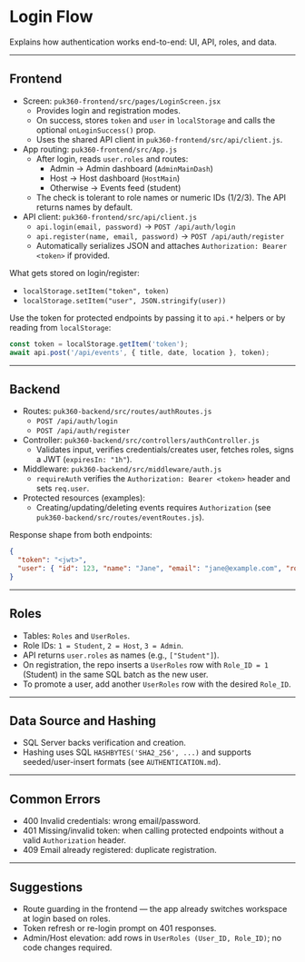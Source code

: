 # Login Flow

Explains how authentication works end-to-end: UI, API, roles, and data.

---

## Frontend

- Screen: `puk360-frontend/src/pages/LoginScreen.jsx`
  - Provides login and registration modes.
  - On success, stores `token` and `user` in `localStorage` and calls the optional `onLoginSuccess()` prop.
  - Uses the shared API client in `puk360-frontend/src/api/client.js`.
- App routing: `puk360-frontend/src/App.js`
  - After login, reads `user.roles` and routes:
    - Admin → Admin dashboard (`AdminMainDash`)
    - Host → Host dashboard (`HostMain`)
    - Otherwise → Events feed (student)
  - The check is tolerant to role names or numeric IDs (1/2/3). The API returns names by default.
- API client: `puk360-frontend/src/api/client.js`
  - `api.login(email, password)` → `POST /api/auth/login`
  - `api.register(name, email, password)` → `POST /api/auth/register`
  - Automatically serializes JSON and attaches `Authorization: Bearer <token>` if provided.

What gets stored on login/register:
- `localStorage.setItem("token", token)`
- `localStorage.setItem("user", JSON.stringify(user))`

Use the token for protected endpoints by passing it to `api.*` helpers or by reading from `localStorage`:
```js
const token = localStorage.getItem('token');
await api.post('/api/events', { title, date, location }, token);
```

---

## Backend

- Routes: `puk360-backend/src/routes/authRoutes.js`
  - `POST /api/auth/login`
  - `POST /api/auth/register`
- Controller: `puk360-backend/src/controllers/authController.js`
  - Validates input, verifies credentials/creates user, fetches roles, signs a JWT (`expiresIn: "1h"`).
- Middleware: `puk360-backend/src/middleware/auth.js`
  - `requireAuth` verifies the `Authorization: Bearer <token>` header and sets `req.user`.
- Protected resources (examples):
  - Creating/updating/deleting events requires `Authorization` (see `puk360-backend/src/routes/eventRoutes.js`).

Response shape from both endpoints:
```json
{
  "token": "<jwt>",
  "user": { "id": 123, "name": "Jane", "email": "jane@example.com", "roles": ["Student"] }
}
```

---

## Roles

- Tables: `Roles` and `UserRoles`.
- Role IDs: `1 = Student`, `2 = Host`, `3 = Admin`.
- API returns `user.roles` as names (e.g., `["Student"]`).
- On registration, the repo inserts a `UserRoles` row with `Role_ID = 1` (Student) in the same SQL batch as the new user.
- To promote a user, add another `UserRoles` row with the desired `Role_ID`.

---

## Data Source and Hashing

- SQL Server backs verification and creation.
- Hashing uses SQL `HASHBYTES('SHA2_256', ...)` and supports seeded/user-insert formats (see `AUTHENTICATION.md`).

---

## Common Errors

- 400 Invalid credentials: wrong email/password.
- 401 Missing/invalid token: when calling protected endpoints without a valid `Authorization` header.
- 409 Email already registered: duplicate registration.

---

## Suggestions

- Route guarding in the frontend — the app already switches workspace at login based on roles.
- Token refresh or re-login prompt on 401 responses.
- Admin/Host elevation: add rows in `UserRoles (User_ID, Role_ID)`; no code changes required.

